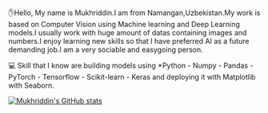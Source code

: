 

:raised_hand:Hello, My name is Mukhriddin.I am from Namangan,Uzbekistan.My work is based on Computer Vision using Machine learning and Deep Learning models.I usually work with huge amount of datas containing images and numbers.I enjoy learning new skills so that I have preferred AI as a future demanding job.I am a very sociable and easygoing person.

:computer: Skill that I know are building models using  *Python - Numpy - Pandas - PyTorch - Tensorflow - Scikit-learn - Keras and deploying it with Matplotlib with Seaborn.


  
[![Mukhriddin's GitHub stats](https://github-readme-stats.vercel.app/api?username=Mukhriddin19980901)](https://github.com/Mukhriddin19980901/github-readme-stats)
